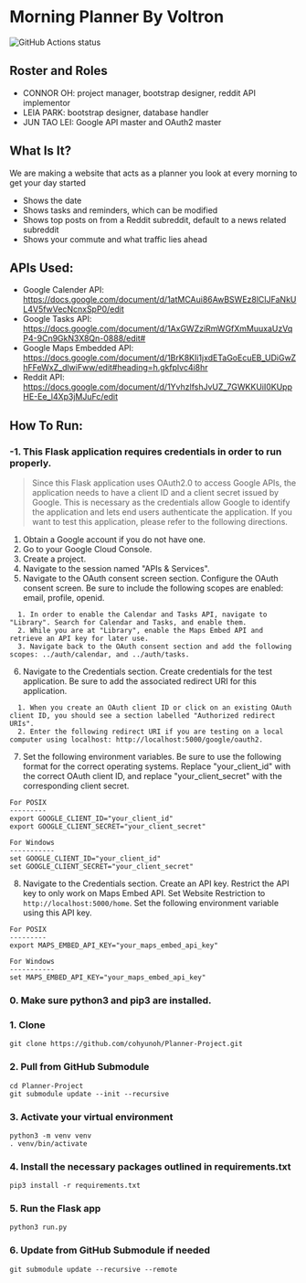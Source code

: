 # Morning Planner By Voltron
<img alt="GitHub Actions status" src="https://github.com/cohyunoh/Planner-Project/workflows/Python%20application/badge.svg">

## Roster and Roles
* CONNOR OH: project manager, bootstrap designer, reddit API implementor
* LEIA PARK: bootstrap designer, database handler
* JUN TAO LEI: Google API master and OAuth2 master

## What Is It?
We are making a website that acts as a planner you look at every morning to get your day started
* Shows the date
* Shows tasks and reminders, which can be modified
* Shows top posts on from a Reddit subreddit, default to a news related subreddit
* Shows your commute and what traffic lies ahead

## APIs Used:
* Google Calender API: https://docs.google.com/document/d/1atMCAui86AwBSWEz8lCIJFaNkUL4V5fwVecNcnxSpP0/edit
* Google Tasks API: https://docs.google.com/document/d/1AxGWZziRmWGfXmMuuxaUzVqP4-9Cn9GkN3X8Qn-0888/edit#
* Google Maps Embedded API: https://docs.google.com/document/d/1BrK8KIi1jxdETaGoEcuEB_UDiGwZhFFeWxZ_dlwiFww/edit#heading=h.gkfplvc4i8hr
* Reddit API: https://docs.google.com/document/d/1YvhzlfshJvUZ_7GWKKUiI0KUppHE-Ee_l4Xp3jMJuFc/edit

## How To Run:

### -1. This Flask application requires credentials in order to run properly.
> Since this Flask application uses OAuth2.0 to access Google APIs, the application needs to have a client ID and a client secret issued by Google. This is necessary as the credentials allow Google to identify the application and lets end users authenticate the application. If you want to test this application, please refer to the following directions.

1. Obtain a Google account if you do not have one.
2. Go to your Google Cloud Console.
3. Create a project.
4. Navigate to the session named "APIs & Services".
5. Navigate to the OAuth consent screen section. Configure the OAuth consent screen. Be sure to include the following scopes are enabled: email, profile, openid.
```
  1. In order to enable the Calendar and Tasks API, navigate to "Library". Search for Calendar and Tasks, and enable them.
  2. While you are at "Library", enable the Maps Embed API and retrieve an API key for later use.
  3. Navigate back to the OAuth consent section and add the following scopes: ../auth/calendar, and ../auth/tasks.
```
6. Navigate to the Credentials section. Create credentials for the test application. Be sure to add the associated redirect URI for this application.
```
  1. When you create an OAuth client ID or click on an existing OAuth client ID, you should see a section labelled "Authorized redirect URIs".
  2. Enter the following redirect URI if you are testing on a local computer using localhost: http://localhost:5000/google/oauth2.
```
7. Set the following environment variables. Be sure to use the following format for the correct operating systems. Replace "your_client_id" with the correct OAuth client ID, and replace "your_client_secret" with the corresponding client secret.
```
For POSIX
---------
export GOOGLE_CLIENT_ID="your_client_id"
export GOOGLE_CLIENT_SECRET="your_client_secret"

For Windows
-----------
set GOOGLE_CLIENT_ID="your_client_id"
set GOOGLE_CLIENT_SECRET="your_client_secret"
```
8. Navigate to the Credentials section. Create an API key. Restrict the API key to only work on Maps Embed API. Set Website Restriction to `http://localhost:5000/home`. Set the following environment variable using this API key.
```
For POSIX
---------
export MAPS_EMBED_API_KEY="your_maps_embed_api_key"

For Windows
-----------
set MAPS_EMBED_API_KEY="your_maps_embed_api_key"
```


### 0. Make sure python3 and pip3 are installed.

### 1. Clone
```
git clone https://github.com/cohyunoh/Planner-Project.git
```

### 2. Pull from GitHub Submodule
```
cd Planner-Project
git submodule update --init --recursive
```

### 3. Activate your virtual environment
```
python3 -m venv venv
. venv/bin/activate
```

### 4. Install the necessary packages outlined in requirements.txt
```
pip3 install -r requirements.txt
```

### 5. Run the Flask app
```
python3 run.py
```

### 6. Update from GitHub Submodule if needed
```
git submodule update --recursive --remote
```
